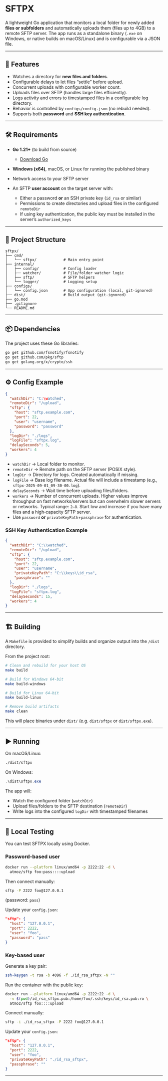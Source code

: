 # SFTPX

A lightweight Go application that monitors a local folder for newly added **files or subfolders** and automatically uploads them (files up to 4GB) to a remote SFTP server.
The app runs as a standalone binary (`.exe` on Windows, or native builds on macOS/Linux) and is configurable via a JSON file.

---

## 🚀 Features

* Watches a directory for **new files and folders**.
* Configurable delays to let files “settle” before upload.
* Concurrent uploads with configurable worker count.
* Uploads files over SFTP (handles large files efficiently).
* Logs activity and errors to timestamped files in a configurable log directory.
* Behavior is controlled by `configs/config.json` (no rebuild needed).
* Supports both **password** and **SSH key authentication**.

---

## 🛠 Requirements

* **Go 1.21+** (to build from source)

  * [Download Go](https://go.dev/dl/)
* **Windows (x64)**, macOS, or Linux for running the published binary
* Network access to your SFTP server
* An SFTP **user account** on the target server with:

  * Either a password **or** an SSH private key (`id_rsa` or similar)
  * Permissions to create directories and upload files in the configured `remoteDir`
  * If using key authentication, the public key must be installed in the server’s `authorized_keys`

---

## 📂 Project Structure

```
sftpx/
├── cmd/
│   └── sftpx/            # Main entry point
├── internal/
│   ├── config/           # Config loader
│   ├── watcher/          # File/folder watcher logic
│   ├── sftp/             # SFTP helpers
│   └── logger/           # Logging setup
├── configs/
│   └── config.json       # App configuration (local, git-ignored)
├── dist/                 # Build output (git-ignored)
├── go.mod
├── .gitignore
└── README.md
```

---

## 📦 Dependencies

The project uses these Go libraries:

```bash
go get github.com/fsnotify/fsnotify
go get github.com/pkg/sftp
go get golang.org/x/crypto/ssh
```

---

## ⚙️ Config Example

```json
{
  "watchDir": "C:\watched",
  "remoteDir": "/upload",
  "sftp": {
    "host": "sftp.example.com",
    "port": 22,
    "user": "username",
    "password": "password"
  },
  "logDir": "./logs",
  "logFile": "sftpx.log",
  "delaySeconds": 5,
  "workers": 4
}
```

* `watchDir` → Local folder to monitor.
* `remoteDir` → Remote path on the SFTP server (POSIX style).
* `logDir` → Directory for logs. Created automatically if missing.
* `logFile` → Base log filename. Actual file will include a timestamp (e.g., `sftpx-2025-09-01_09-30-00.log`).
* `delaySeconds` → Wait time before uploading files/folders.
* `workers` → Number of concurrent uploads. Higher values improve throughput on fast networks/servers but can overwhelm slower servers or networks. Typical range: `2–8`. Start low and increase if you have many files and a high‑capacity SFTP server.
* Use `password` **or** `privateKeyPath`+`passphrase` for authentication.

### SSH Key Authentication Example

```json
{
  "watchDir": "C:\\watched",
  "remoteDir": "/upload",
  "sftp": {
    "host": "sftp.example.com",
    "port": 22,
    "user": "username",
    "privateKeyPath": "C:\\keys\\id_rsa",
    "passphrase": ""
  },
  "logDir": "./logs",
  "logFile": "sftpx.log",
  "delaySeconds": 15,
  "workers": 4
}
```

---

## 🏗 Building

A `Makefile` is provided to simplify builds and organize output into the `/dist` directory.

From the project root:

```bash
# Clean and rebuild for your host OS
make build

# Build for Windows 64-bit
make build-windows

# Build for Linux 64-bit
make build-linux

# Remove build artifacts
make clean
```

This will place binaries under `dist/` (e.g. `dist/sftpx` or `dist/sftpx.exe`).

---

## ▶️ Running

On macOS/Linux:

```bash
./dist/sftpx
```

On Windows:

```powershell
.\dist\sftpx.exe
```

The app will:

* Watch the configured folder (`watchDir`)
* Upload files/folders to the SFTP destination (`remoteDir`)
* Write logs into the configured `logDir` with timestamped filenames

---

## 🧪 Local Testing

You can test SFTPX locally using Docker.

### Password-based user

```bash
docker run --platform linux/amd64 -p 2222:22 -d \
  atmoz/sftp foo:pass::::upload
```

Then connect manually:

```bash
sftp -P 2222 foo@127.0.0.1
```

(password: `pass`)

Update your `config.json`:

```json
"sftp": {
  "host": "127.0.0.1",
  "port": 2222,
  "user": "foo",
  "password": "pass"
}
```

### Key-based user

Generate a key pair:

```bash
ssh-keygen -t rsa -b 4096 -f ./id_rsa_sftpx -N ""
```

Run the container with the public key:

```bash
docker run --platform linux/amd64 -p 2222:22 -d \
  -v $(pwd)/id_rsa_sftpx.pub:/home/foo/.ssh/keys/id_rsa.pub:ro \
  atmoz/sftp foo::::upload
```

Connect manually:

```bash
sftp -i ./id_rsa_sftpx -P 2222 foo@127.0.0.1
```

Update your `config.json`:

```json
"sftp": {
  "host": "127.0.0.1",
  "port": 2222,
  "user": "foo",
  "privateKeyPath": "./id_rsa_sftpx",
  "passphrase": ""
}
```

---
